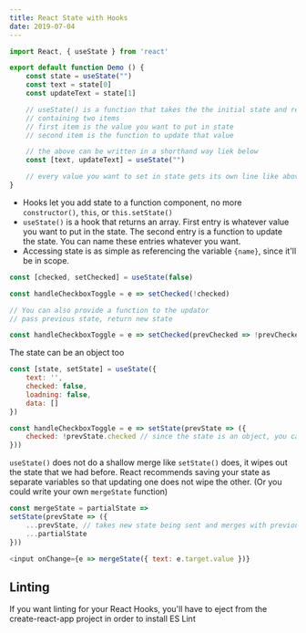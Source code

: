 ```yaml
---
title: React State with Hooks
date: 2019-07-04
---
```


```js
import React, { useState } from 'react'

export default function Demo () {
	const state = useState("")
	const text = state[0]
	const updateText = state[1]

	// useState() is a function that takes the the initial state and returns an array
	// containing two items
	// first item is the value you want to put in state
	// second item is the function to update that value

	// the above can be written in a shorthand way liek below
	const [text, updateText] = useState("")

	// every value you want to set in state gets its own line like above
}
```

- Hooks let you add state to a function component, no more `constructor()`, `this`, or `this.setState()`
- `useState()` is a hook that returns an array. First entry is whatever value you want to put  in the state.
The second entry is a function to update the state. You can name these entries whatever you want.
- Accessing state is as simple as referencing the variable `{name}`, since it'll be in scope.


```js
const [checked, setChecked] = useState(false)

const handleCheckboxToggle = e => setChecked(!checked)

// You can also provide a function to the updator
// pass previous state, return new state

const handleCheckboxToggle = e => setChecked(prevChecked => !prevChecked)
```

The state can be an object too

```js
const [state, setState] = useState({
	text: '',
	checked: false,
	loadning: false,
	data: []
})

const handleCheckboxToggle = e => setState(prevState => ({
	checked: !prevState.checked // since the state is an object, you can have to specify which property, in this case `checked`
}))
```

`useState()` does not do a shallow merge like `setState()` does, it wipes out the state that we had before. React recommends saving your state as separate variables so that updating one does not wipe the other. (Or you could write your own `mergeState` function)

```js
const mergeState = partialState => 
setState(prevState => ({
	...prevState, // takes new state being sent and merges with previous state
	...partialState
}))

<input onChange={e => mergeState({ text: e.target.value })}
```

## Linting
If you want linting for your React Hooks, you'll have to eject from the create-react-app project in order to install ES Lint
